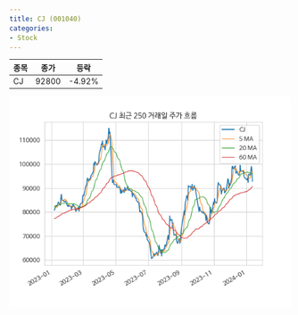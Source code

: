```yaml
---
title: CJ (001040)
categories:
- Stock
---
```


|종목|종가|등락|
|----|----|----|
|CJ|92800|-4.92%|

<!-- more -->

![001040](/assets/images/stock/001040.png)